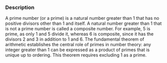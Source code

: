 ### Description
A prime number (or a prime) is a natural number greater than 1 that has no positive divisors other than 1 and itself. A natural number greater than 1 that is not a prime number is called a composite number. For example, 5 is prime, as only 1 and 5 divide it, whereas 6 is composite, since it has the divisors 2 and 3 in addition to 1 and 6. The fundamental theorem of arithmetic establishes the central role of primes in number theory: any integer greater than 1 can be expressed as a product of primes that is unique up to ordering. This theorem requires excluding 1 as a prime.